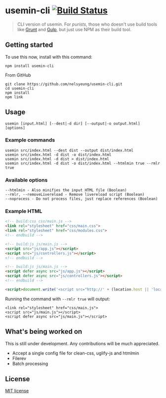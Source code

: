 # usemin-cli [![Build Status](https://travis-ci.org/nelsyeung/usemin-cli.svg?branch=master)](https://travis-ci.org/nelsyeung/usemin-cli)

> CLI version of usemin. For _purists_, those who doesn't use build tools like [Grunt](https://github.com/yeoman/grunt-usemin) and [Gulp](https://github.com/zont/gulp-usemin), but just use NPM as their build tool.

## Getting started

To use this now, install with this command:
```
npm install usemin-cli
```

From GitHub
```
git clone https://github.com/nelsyeung/usemin-cli.git
cd usemin-cli
npm install
npm link
```

## Usage

```
usemin [input.html] [--dest|-d dir] [--output|-o output.html] [options]
```
### Example commands
```
usemin src/index.html --dest dist --output dist/index.html
usemin src/index.html -d dist -o dist/index.html
usemin src/index.html -d dist > dist/index.html
usemin src/index.html -d dist -o dist/index.html --htmlmin true --rmlr true
```

### Available options
```
--htmlmin - Also minifies the input HTML file (Boolean)
--rmlr, --removeLivereload - Remove livereload script (Boolean)
--noprocess - Do not process files, just replace references (Boolean)
```

### Example HTML
```html
<!-- build:css css/main.js -->
<link rel="stylesheet" href="css/main.css">
<link rel="stylesheet" href="css/modules.css">
<!-- endbuild -->

<!-- build:js js/main.js -->
<script src="js/app.js"></script>
<script src="js/controllers.js"></script>
<!-- endbuild -->

<!-- build:js js/main.js -->
<script defer async src="js/app.js"></script>
<script defer async src="js/controllers.js"></script>
<!-- endbuild -->

<script>document.write('<script src="http://' + (location.host || 'localhost').split(':')[0] + ':35729/livereload.js?snipver=1"></' + 'script>')</script>
```
Running the command with `--rmlr true` will output:
```
<link rel="stylesheet" href="css/main.js">
<script src="js/main.js"></script>
<script defer async src="js/main.js"></script>
```

## What's being worked on
This is still under development. Any contributions will be much appreciated.

- Accept a single config file for clean-css, uglify-js and htmlmin
- Filerev
- Batch processing

## License

[MIT license](http://opensource.org/licenses/MIT.php)

